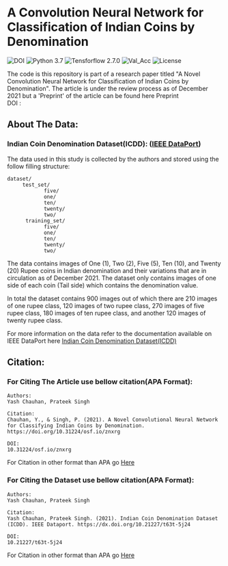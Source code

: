 # A Convolution Neural Network for Classification of Indian Coins by Denomination

![DOI](https://img.shields.io/badge/DOI-10.31224%2Fosf.io%2Fznxrg-sucess) ![Python 3.7](https://img.shields.io/badge/Python-3.7-yellow) ![Tensforflow 2.7.0](https://img.shields.io/badge/Tensorflow-2.7.0-blue) ![Val_Acc](https://img.shields.io/badge/Validation%20Acc.-90.62%25-red) ![License](https://img.shields.io/badge/License-CC%20BY%204.0-orange)

The code is this repository is part of a research paper titled "A Novel Convolution Neural Network for Classification of Indian Coins by Denomination". The article is under the review process as of December 2021 but a 'Preprint' of the article can be found here Preprint\
DOI : 
 
## About The Data:

### Indian Coin Denomination Dataset(ICDD): ([IEEE DataPort](https://ieee-dataport.org/documents/indian-coin-denomination-dataset-icdd))

The data used in this study is collected by the authors and stored using the follow filling structure:

``` 
dataset/
     test_set/
            five/
            one/
            ten/
            twenty/
            two/
      training_set/
            five/
            one/
            ten/
            twenty/
            two/
 ```
The data contains images of One (1), Two (2), Five (5), Ten (10), and Twenty (20) Rupee coins in Indian denomination and their variations that are in circulation as of December 2021. The dataset only contains images of one side of each coin (Tail side) which contains the denomination value.

In total the dataset contains 900 images out of which there are 210 images of one rupee class, 120 images of two rupee class, 270 images of five rupee class, 180 images of ten rupee class, and another 120 images of twenty rupee class.

For more information on the data refer to the documentation available on IEEE DataPort here [Indian Coin Denomination Dataset(ICDD)](https://ieee-dataport.org/documents/indian-coin-denomination-dataset-icdd)


## Citation:

### For Citing The Article use bellow citation(APA Format):

```
Authors:
Yash Chauhan, Prateek Singh
    
Citation: 
Chauhan, Y., & Singh, P. (2021). A Novel Convolutional Neural Network for Classifying Indian Coins by Denomination. https://doi.org/10.31224/osf.io/znxrg

DOI: 
10.31224/osf.io/znxrg
```
For Citation in other format than APA go [Here](https://doi.org/10.31224/osf.io/znxrg)

### For Citing the Dataset use bellow citation(APA Format):

```
Authors:
Yash Chauhan, Prateek Singh
    
Citation:
Yash Chauhan, Prateek Singh. (2021). Indian Coin Denomination Dataset (ICDD). IEEE Dataport. https://dx.doi.org/10.21227/t63t-5j24
    
DOI:
10.21227/t63t-5j24
```

For Citation in other format than APA go [Here](https://ieee-dataport.org/documents/indian-coin-denomination-dataset-icdd)

